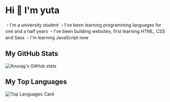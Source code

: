 # Hi 👋 I'm yuta

・I'm a university student
・I've been learning programming languages for one and a half years
・I've been building websites, first learning HTML, CSS and Sass
・I'm learning JavaScript now

## My GitHub Stats
![Anurag's GitHub stats](https://github-readme-stats.vercel.app/api?username=k-yuta06&show_icons=true&theme=radical)

## My Top Languages
![Top Languages Card](https://github-readme-stats.vercel.app/api/top-langs/?username=k-yuta06&layout=compact)
